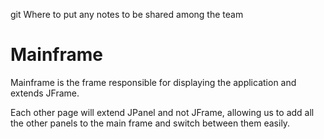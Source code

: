 git Where to put any notes to be shared among the team


<h1> Mainframe </h1>

Mainframe is the frame responsible for displaying the application and extends 
JFrame.

Each other page will extend JPanel and not JFrame, allowing us to add all
the other panels to the main frame and switch between them easily. 
